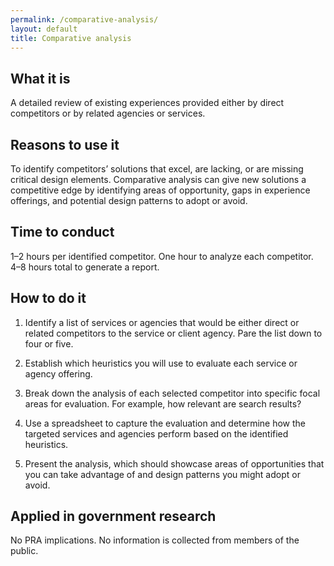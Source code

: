 ```yaml
---
permalink: /comparative-analysis/
layout: default
title: Comparative analysis
---
```


## What it is

A detailed review of existing experiences provided either by direct competitors or by related agencies or services.

## Reasons to use it

To identify competitors’ solutions that excel, are lacking, or are missing critical design elements. Comparative analysis can  give new solutions a competitive edge by identifying areas of opportunity, gaps in experience offerings, and potential design patterns to adopt or avoid.

## Time to conduct

1–2 hours per identified competitor. One hour to analyze each competitor. 4–8 hours total to generate a report.

## How to do it

1. Identify a list of services or agencies that would be either direct or related competitors to the service or client agency. Pare the list down to four or five.

2. Establish which heuristics you will use to evaluate each service or agency offering.

3. Break down the analysis of each selected competitor into specific focal areas for evaluation. For example, how relevant are search results?

4. Use a spreadsheet to capture the evaluation and determine how the targeted services and agencies perform based on the identified heuristics.

5. Present the analysis, which should showcase areas of opportunities that you can take advantage of and design patterns you might adopt or avoid.

## Applied in government research

No PRA implications. No information is collected from members of the public.
